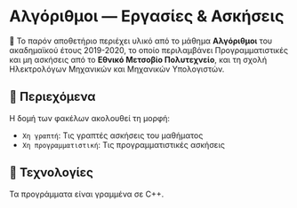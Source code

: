 # Αλγόριθμοι — Εργασίες & Ασκήσεις

📘 Το παρόν αποθετήριο περιέχει υλικό από το μάθημα **Αλγόριθμοι** του ακαδημαϊκού έτους 2019-2020, το οποίο περιλαμβάνει Προγραμματιστικές και μη ασκήσεις από το **Εθνικό Μετσοβίο Πολυτεχνείο**, και τη σχολή Ηλεκτρολόγων Μηχανικών και Μηχανικών Υπολογιστών.

## 🧾 Περιεχόμενα

Η δομή των φακέλων ακολουθεί τη μορφή:

- `Χη γραπτή`: Τις γραπτές ασκήσεις του μαθήματος
- `Χη προγραμματιστική`: Τις προγραμματιστικές ασκήσεις

## 🔧 Τεχνολογίες

Τα προγράμματα είναι γραμμένα σε C++.
